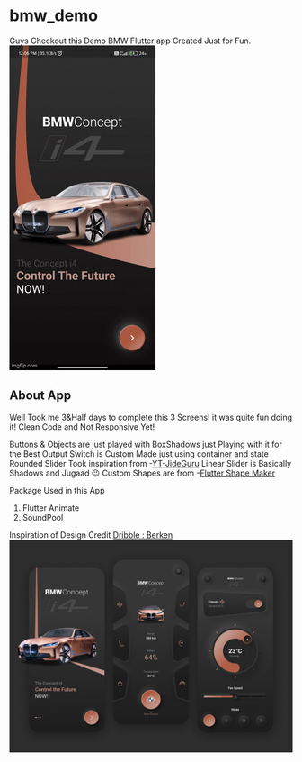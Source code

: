 # bmw_demo

Guys Checkout this Demo BMW Flutter app Created Just for Fun.
![DEMO](https://raw.githubusercontent.com/hardikvaistra/bmw_demo/main/assets/images/8a9z7t.gif) 
## About App

Well Took me 3&Half days to complete this 3 Screens! it was quite fun doing it! Clean Code and Not Responsive Yet!

Buttons & Objects are just played with BoxShadows just Playing with it for the Best Output
Switch is Custom Made just using container and state
Rounded Slider Took inspiration from -[YT-JideGuru](https://www.youtube.com/watch?v=IP0Nn9f2yJs)
Linear Slider is Basically Shadows and Jugaad 😉
Custom Shapes are from -[Flutter Shape Maker]("https://fluttershapemaker.com/")

Package Used in this App

1. Flutter Animate []("https://pub.dev/packages/flutter_animate")
2. SoundPool []("https://pub.dev/packages/soundpool")

Inspiration of Design Credit [Dribble : Berken](https://dribbble.com/shots/13793065-BMW-Smart-App-Design/)
![ALT](https://raw.githubusercontent.com/hardikvaistra/bmw_demo/main/assets/images/inspiration.jpg)
